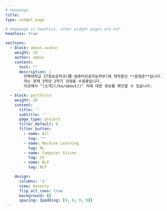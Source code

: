 ```yaml
---
# Homepage
title:
type: widget_page

# Homepage is headless, other widget pages are not.
headless: true

sections:
  - block: about.avatar
    weight: 10
    author: admin
    content:
      text: ""
      description: |
        전북대학교 IT정보공학과(現-컴퓨터인공지능학부)에 재학중인 **윤영준**입니다.  
        저는 현재 3학년 2학기 과정을 수료중입니다.   
        이곳에서 "[소개](/ko/about/)" 저에 대한 정보를 확인할 수 있습니다.

  - block: portfolio
    weight: 20
    content:
      title: ''
      subtitle: ''
      page_type: project
      filter_default: 0
      filter_button:
        - name: All
          tag: '*'
        - name: Machine Learning
          tag: ML
        - name: Computer Vision
          tag: CV
        - name: NLP
          tag: NLP

    design:
      columns: '1'
      view: masonry
      flip_alt_rows: true
      background: {}
      spacing: {padding: [0, 0, 0, 0]}
---
```

